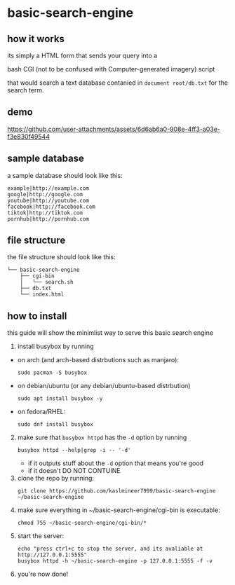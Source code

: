 # basic-search-engine

## how it works
its simply a HTML form that sends your query into a

bash CGI (not to be confused with Computer-generated imagery) script

that would search a text database contanied in `document root/db.txt` for the search term.

## demo
https://github.com/user-attachments/assets/6d6ab6a0-908e-4ff3-a03e-f3e830f49544

## sample database
a sample database should look like this:
```
example|http://example.com
google|http://google.com
youtube|http://youtube.com
facebook|http://facebook.com
tiktok|http://tiktok.com
pornhub|http://pornhub.com
```
## file structure
the file structure should look like this:
```
└── basic-search-engine
    ├── cgi-bin
    │   └── search.sh
    ├── db.txt
    └── index.html
```
## how to install
this guide will show the minimlist way to serve this basic search engine

1. install busybox by running
- on arch (and arch-based distrbutions such as manjaro):
  ```
  sudo pacman -S busybox
  ```
- on debian/ubuntu (or any debian/ubuntu-based distrbution)
  ```
  sudo apt install busybox -y
  ```
- on fedora/RHEL:
  ```
  sudo dnf install busybox
  ```
2. make sure that `busybox httpd` has the `-d` option by running
   ```
   busybox httpd --help|grep -i -- '-d'
   ```
   - if it outputs stuff about the `-d` option that means you're good
   - if it doesn't DO NOT CONTUINE
3. clone the repo by running:
   ```
   git clone https://github.com/kaslmineer7999/basic-search-engine ~/basic-search-engine
   ```
4. make sure everything in ~/basic-search-engine/cgi-bin is executable:
   ```
   chmod 755 ~/basic-search-engine/cgi-bin/*
   ```
5. start the server:
   ```
   echo "press ctrl+c to stop the server, and its avaliable at http://127.0.0.1:5555"
   busybox httpd -h ~/basic-search-engine -p 127.0.0.1:5555 -f -v
   ```
6. you're now done!      
